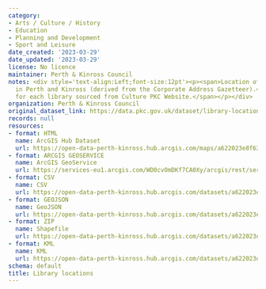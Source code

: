 ```yaml
---
category:
- Arts / Culture / History
- Education
- Planning and Development
- Sport and Leisure
date_created: '2023-03-29'
date_updated: '2023-03-29'
license: No licence
maintainer: Perth & Kinross Council
notes: <div style='text-align:Left;font-size:12pt'><p><span>Location of libraries
  in Perth and Kinross (derived from the Corporate Address Gazetteer).</span></p><p><span>URLs
  for each library sourced from Culture PKC Website.</span></p></div>
organization: Perth & Kinross Council
original_dataset_link: https://data.pkc.gov.uk/dataset/library-locations
records: null
resources:
- format: HTML
  name: ArcGIS Hub Dataset
  url: https://open-data-perth-kinross.hub.arcgis.com/maps/a622023e8f63489c8dc05b1aefa5bd46_27
- format: ARCGIS GEOSERVICE
  name: ArcGIS GeoService
  url: https://services-eu1.arcgis.com/WD0cvOmDKf7CA0Xy/arcgis/rest/services/Library_Locations/FeatureServer/27
- format: CSV
  name: CSV
  url: https://open-data-perth-kinross.hub.arcgis.com/datasets/a622023e8f63489c8dc05b1aefa5bd46_27.csv?outSR=%7B%22latestWkid%22%3A27700%2C%22wkid%22%3A27700%7D
- format: GEOJSON
  name: GeoJSON
  url: https://open-data-perth-kinross.hub.arcgis.com/datasets/a622023e8f63489c8dc05b1aefa5bd46_27.geojson?outSR=%7B%22latestWkid%22%3A27700%2C%22wkid%22%3A27700%7D
- format: ZIP
  name: Shapefile
  url: https://open-data-perth-kinross.hub.arcgis.com/datasets/a622023e8f63489c8dc05b1aefa5bd46_27.zip?outSR=%7B%22latestWkid%22%3A27700%2C%22wkid%22%3A27700%7D
- format: KML
  name: KML
  url: https://open-data-perth-kinross.hub.arcgis.com/datasets/a622023e8f63489c8dc05b1aefa5bd46_27.kml?outSR=%7B%22latestWkid%22%3A27700%2C%22wkid%22%3A27700%7D
schema: default
title: Library locations
---
```

